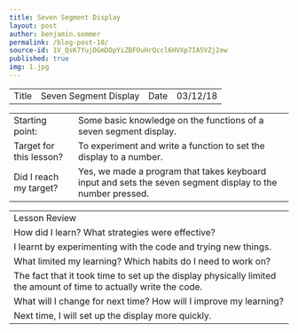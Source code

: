 ```yaml
---
title: Seven Segment Display
layout: post
author: benjamin.sommer
permalink: /blog-post-10/
source-id: 1V_QsK7YujDGmDOpYiZBFOuHrQccl6HVXp7IA5VZj2ew
published: true
img: 1.jpg
---
```

<table>
  <tr>
    <td>Title</td>
    <td>Seven Segment Display</td>
    <td>Date</td>
    <td>03/12/18</td>
  </tr>
</table>


<table>
  <tr>
    <td>Starting point:</td>
    <td>Some basic knowledge on the functions of a seven segment display.</td>
  </tr>
  <tr>
    <td>Target for this lesson?</td>
    <td>To experiment and write a function to set the display to a number.</td>
  </tr>
  <tr>
    <td>Did I reach my target? </td>
    <td>Yes, we made a program that takes keyboard input and sets the seven segment display to the number pressed.</td>
  </tr>
</table>


<table>
  <tr>
    <td>Lesson Review</td>
  </tr>
  <tr>
    <td>How did I learn? What strategies were effective? </td>
  </tr>
  <tr>
    <td>I learnt by experimenting with the code and trying new things.</td>
  </tr>
  <tr>
    <td>What limited my learning? Which habits do I need to work on? </td>
  </tr>
  <tr>
    <td>The fact that it took time to set up the display physically limited the amount of time to actually write the code.</td>
  </tr>
  <tr>
    <td>What will I change for next time? How will I improve my learning?</td>
  </tr>
  <tr>
    <td>Next time, I will set up the display more quickly.</td>
  </tr>
</table>


